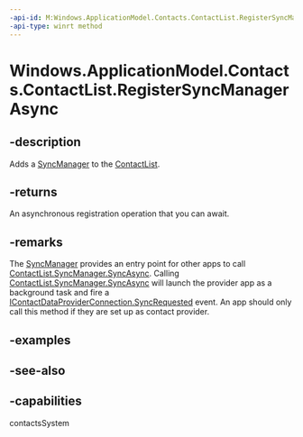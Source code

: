 ```yaml
---
-api-id: M:Windows.ApplicationModel.Contacts.ContactList.RegisterSyncManagerAsync
-api-type: winrt method
---
```


<!-- Method syntax
public Windows.Foundation.IAsyncAction RegisterSyncManagerAsync()
-->

# Windows.ApplicationModel.Contacts.ContactList.RegisterSyncManagerAsync

## -description
Adds a [SyncManager](contactlistsyncmanager.md) to the [ContactList](contactlist.md).

## -returns
An asynchronous registration operation that you can await.

## -remarks
The [SyncManager](contactlistsyncmanager.md) provides an entry point for other apps to call [ContactList.SyncManager.SyncAsync](contactlistsyncmanager_syncasync_2144191352.md). Calling [ContactList.SyncManager.SyncAsync](contactlistsyncmanager_syncasync_2144191352.md) will launch the provider app as a background task and fire a [IContactDataProviderConnection.SyncRequested](../windows.applicationmodel.contacts.dataprovider/contactdataproviderconnection_syncrequested.md) event. An app should only call this method if they are set up as contact provider.

## -examples

## -see-also

## -capabilities
contactsSystem
